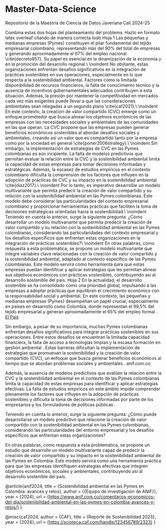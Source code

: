 # Master-Data-Science
Repositorio de la Maestría de Ciencia de Datos Javeriana Cali 2024-25






Combina estas dos hojas del planteamiento del problema. Hazlo en formato latex overleaf citando de manera correcta todo  Hoja 1  Las pequeñas y medianas empresas (Pymes) constituyen el pilar fundamental del tejido empresarial colombiano, representando más del 90\% del total de empresas y generando aproximadamente el 67\% del empleo nacional \cite{decreto957}. Su papel es esencial en la dinamización de la economía y en la promoción del desarrollo regional.\\  \noindent No obstante, estas organizaciones enfrentan desafíos significativos en la integración de prácticas sostenibles en sus operaciones, especialmente en lo que respecta a la sostenibilidad ambiental. Factores como la limitada disponibilidad de recursos financieros, la falta de conocimiento técnico y la ausencia de incentivos gubernamentales adecuados contribuyen a esta situación. Además, la presión por mantener la competitividad en mercados cada vez más exigentes puede llevar a que las consideraciones ambientales sean relegadas a un segundo plano \cite{caf2021}.\\  \noindent En este contexto, la creación de valor compartido (CVC) emerge como un enfoque prometedor que busca alinear los objetivos económicos de las empresas con las necesidades sociales y ambientales de las comunidades en las que operan. La CVC propone que las empresas pueden generar beneficios económicos sostenibles al abordar desafíos sociales y ambientales, creando así un valor que es compartido tanto por la empresa como por la sociedad en general \cite{porter2006strategy}.\\  \noindent Sin embargo, la implementación de estrategias de CVC en las Pymes colombianas es aún incipiente. La falta de modelos predictivos que permitan evaluar la relación entre la CVC y la sostenibilidad ambiental limita la capacidad de estas empresas para tomar decisiones informadas y estratégicas. Además, la escasez de estudios empíricos en el contexto colombiano dificulta la comprensión de los factores que influyen en la adopción de prácticas de CVC y su impacto en la sostenibilidad ambiental \cite{diaz2017}.\\  \noindent Por lo tanto, es imperativo desarrollar un modelo multivariante que permita predecir la creación de valor compartido y su relación con la sostenibilidad ambiental en las Pymes colombianas. Este modelo debe considerar las particularidades del contexto empresarial colombiano y proporcionar herramientas prácticas que faciliten la toma de decisiones estratégicas orientadas hacia la sostenibilidad.\\  \noindent Teniendo en cuenta lo anterior, surge la siguiente pregunta: ¿Cómo desarrollar un modelo multivariante que permita predecir la creación de valor compartido y su relación con la sostenibilidad ambiental en las Pymes colombianas, considerando las particularidades del contexto empresarial y los desafíos específicos que enfrentan estas organizaciones en la integración de prácticas sostenibles?\\  \noindent En otras palabras, como respuesta a esta problemática, se propone un modelo multivariante que integre variables clave relacionadas con la creación de valor compartido y la sostenibilidad ambiental, adaptado al contexto específico de las Pymes colombianas. Este modelo servirá como herramienta para que estas empresas puedan identificar y aplicar estrategias que les permitan alinear sus objetivos económicos con prácticas sostenibles, contribuyendo así al desarrollo sostenible del país.   Hoja 2 En la actualidad, el desarrollo sostenible se ha consolidado como una prioridad global, impulsando a las empresas a adoptar prácticas que equilibren el crecimiento económico con la responsabilidad social y ambiental. En este contexto, las pequeñas y medianas empresas (Pymes) desempeñan un papel crucial, especialmente en países en desarrollo como Colombia, donde representan el 99,5% del tejido empresarial y generan aproximadamente el 65% del empleo formal .​ [El País](https://elpais.com/america-colombia/2024-12-09/las-dificultades-del-enanismo-empresarial-colombiano.html)

Sin embargo, a pesar de su importancia, muchas Pymes colombianas enfrentan desafíos significativos para integrar prácticas sostenibles en sus operaciones. Entre estos desafíos se encuentran la limitada capacidad financiera, la falta de acceso a tecnologías limpias y la escasa formación en gestión ambiental . Estas barreras dificultan la implementación de estrategias que promuevan la sostenibilidad y la creación de valor compartido (CVC), un enfoque que busca generar beneficios económicos al tiempo que se abordan problemas sociales y ambientales .​
anif.com.co

Además, la ausencia de modelos predictivos que evalúen la relación entre la CVC y la sostenibilidad ambiental en el contexto de las Pymes colombianas limita la capacidad de estas empresas para identificar y aplicar estrategias efectivas. La falta de estudios empíricos en este ámbito impide comprender plenamente los factores que influyen en la adopción de prácticas sostenibles y dificulta la toma de decisiones informadas por parte de los empresarios y los formuladores de políticas públicas .​

Teniendo en cuenta lo anterior, surge la siguiente pregunta: ¿Cómo puede desarrollarse un modelo predictivo que relacione la creación de valor compartido con la sostenibilidad ambiental en las Pymes colombianas, considerando las particularidades del entorno empresarial y los desafíos específicos que enfrentan estas organizaciones?​

En otras palabras, como respuesta a esta problemática, se propone un estudio que desarrolle un modelo multivariante capaz de predecir la creación de valor compartido y su impacto en la sostenibilidad ambiental de las Pymes en Colombia. Este modelo servirá como una herramienta práctica para que las empresas identifiquen estrategias efectivas que integren objetivos económicos, sociales y ambientales, contribuyendo así al desarrollo sostenible del país.​




@article{anif2024,
  title     = {Sostenibilidad ambiental en las Pymes en Colombia: avances y retos},
  author    = {{Equipo de investigación de ANIF}},
  year      = {2024},
  url       = {https://www.anif.com.co/comentarios-economicos-del-dia/sostenibilidad-ambiental-en-las-pymes-en-colombia-avances-y-retos/}
}

@misc{caf2024,
  author       = {CAF},
  title        = {Reporte de Sostenibilidad 2023},
  year         = {2024},
  url          = {https://scioteca.caf.com/handle/123456789/2323}
}
